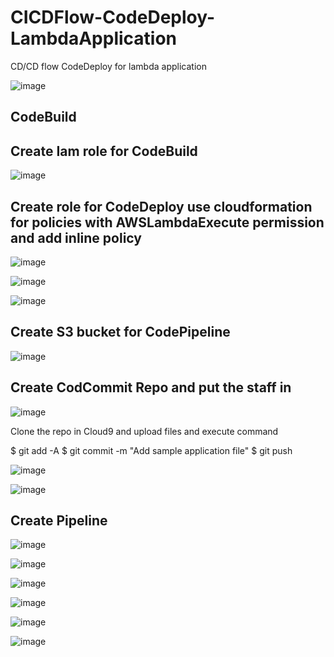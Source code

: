 # CICDFlow-CodeDeploy-LambdaApplication
CD/CD flow CodeDeploy for lambda application

![image](https://github.com/felixdagnon/CICDFlow-CodeDeploy-LambdaApplication/assets/91665833/19d85248-91dd-4967-8b06-7152609ce845)

## CodeBuild

## Create Iam role for CodeBuild

![image](https://github.com/felixdagnon/CICDFlow-CodeDeploy-LambdaApplication/assets/91665833/52368426-13b8-4101-9ffd-20346792107f)

## Create role for CodeDeploy use cloudformation for policies with AWSLambdaExecute permission and add inline policy

![image](https://github.com/felixdagnon/CICDFlow-CodeDeploy-LambdaApplication/assets/91665833/4595b200-bc15-4cdf-a0c6-a6c3755a4040)

![image](https://github.com/felixdagnon/CICDFlow-CodeDeploy-LambdaApplication/assets/91665833/41736a78-569f-49be-a909-f36495651315)

![image](https://github.com/felixdagnon/CICDFlow-CodeDeploy-LambdaApplication/assets/91665833/019c1e85-1d81-4a72-a953-9afae736250f)

## Create S3 bucket for CodePipeline

![image](https://github.com/felixdagnon/CICDFlow-CodeDeploy-LambdaApplication/assets/91665833/00827672-ea6b-4a1e-8405-b0601bd901f2)

## Create CodCommit Repo and put the staff in

![image](https://github.com/felixdagnon/CICDFlow-CodeDeploy-LambdaApplication/assets/91665833/802323ca-7154-4340-9907-587719e89065)

Clone the repo in Cloud9 and upload files and execute command

$ git add -A
$ git commit -m "Add sample application file"
$ git push

![image](https://github.com/felixdagnon/CICDFlow-CodeDeploy-LambdaApplication/assets/91665833/9dc84819-cfcb-48b7-aeb7-194a8783fde7)

![image](https://github.com/felixdagnon/CICDFlow-CodeDeploy-LambdaApplication/assets/91665833/b0f0d02d-195b-48cc-9bf5-fda79473b1c5)

## Create Pipeline

![image](https://github.com/felixdagnon/CICDFlow-CodeDeploy-LambdaApplication/assets/91665833/99e5542a-bc74-453e-a60e-cd1a8dfda490)

![image](https://github.com/felixdagnon/CICDFlow-CodeDeploy-LambdaApplication/assets/91665833/786ac403-2326-416c-8b11-9a92505ed4fc)

![image](https://github.com/felixdagnon/CICDFlow-CodeDeploy-LambdaApplication/assets/91665833/ac780b74-f496-4b51-b154-7bda83ce65fd)

![image](https://github.com/felixdagnon/CICDFlow-CodeDeploy-LambdaApplication/assets/91665833/971ce5d3-8646-439b-af5f-6c5e45f3683b)

![image](https://github.com/felixdagnon/CICDFlow-CodeDeploy-LambdaApplication/assets/91665833/f067bbbd-5fdd-44d2-b5a5-6a26ab9522ca)

![image](https://github.com/felixdagnon/CICDFlow-CodeDeploy-LambdaApplication/assets/91665833/52412a61-db12-4fca-8b7a-c34568423c98)

























